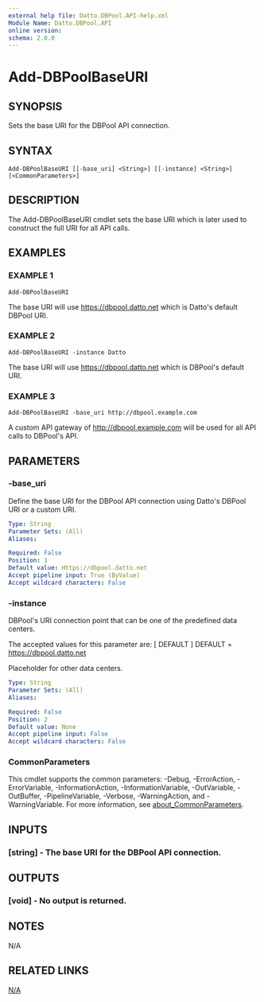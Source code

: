 ```yaml
---
external help file: Datto.DBPool.API-help.xml
Module Name: Datto.DBPool.API
online version:
schema: 2.0.0
---
```


# Add-DBPoolBaseURI

## SYNOPSIS
Sets the base URI for the DBPool API connection.

## SYNTAX

```
Add-DBPoolBaseURI [[-base_uri] <String>] [[-instance] <String>] [<CommonParameters>]
```

## DESCRIPTION
The Add-DBPoolBaseURI cmdlet sets the base URI which is later used
to construct the full URI for all API calls.

## EXAMPLES

### EXAMPLE 1
```
Add-DBPoolBaseURI
```

The base URI will use https://dbpool.datto.net which is Datto's default DBPool URI.

### EXAMPLE 2
```
Add-DBPoolBaseURI -instance Datto
```

The base URI will use https://dbpool.datto.net which is DBPool's default URI.

### EXAMPLE 3
```
Add-DBPoolBaseURI -base_uri http://dbpool.example.com
```

A custom API gateway of http://dbpool.example.com will be used for all API calls to DBPool's API.

## PARAMETERS

### -base_uri
Define the base URI for the DBPool API connection using Datto's DBPool URI or a custom URI.

```yaml
Type: String
Parameter Sets: (All)
Aliases:

Required: False
Position: 1
Default value: Https://dbpool.datto.net
Accept pipeline input: True (ByValue)
Accept wildcard characters: False
```

### -instance
DBPool's URI connection point that can be one of the predefined data centers.

The accepted values for this parameter are:
\[ DEFAULT \]
    DEFAULT = https://dbpool.datto.net

Placeholder for other data centers.

```yaml
Type: String
Parameter Sets: (All)
Aliases:

Required: False
Position: 2
Default value: None
Accept pipeline input: False
Accept wildcard characters: False
```

### CommonParameters
This cmdlet supports the common parameters: -Debug, -ErrorAction, -ErrorVariable, -InformationAction, -InformationVariable, -OutVariable, -OutBuffer, -PipelineVariable, -Verbose, -WarningAction, and -WarningVariable. For more information, see [about_CommonParameters](http://go.microsoft.com/fwlink/?LinkID=113216).

## INPUTS

### [string] - The base URI for the DBPool API connection.
## OUTPUTS

### [void] - No output is returned.
## NOTES
N/A

## RELATED LINKS

[N/A]()

